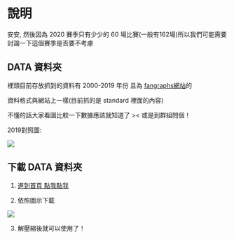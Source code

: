 # 說明

安安, 然後因為 2020 賽季只有少少的 60 場比賽(一般有162場)所以我們可能需要討論一下這個賽季是否要不考慮

## DATA 資料夾

裡頭目前存放抓到的資料有 2000-2019 年份 且為 [fangraphs網站](https://www.fangraphs.com/leaders.aspx?pos=all&stats=pit&lg=all&qual=0&type=0&season=2019&month=0&season1=2019&ind=0&team=0,ts&rost=0&age=14,58&filter=&players=0&startdate=&enddate=)的

資料格式與網站上一樣(目前抓的是 standard 裡面的內容)

不懂的話大家看圖比較一下數據應該就知道了 >< 或是到群組問個！

2019對照圖:

![](https://i.imgur.com/bjooPTH.png)


## 下載 DATA 資料夾

1. [進到首頁 點我點我](https://github.com/Engineering-Statistics-Final-Project/FanGraphs-parser)

2. 依照圖示下載

![](https://i.imgur.com/CTz4GHi.png)

3. 解壓縮後就可以使用了！
